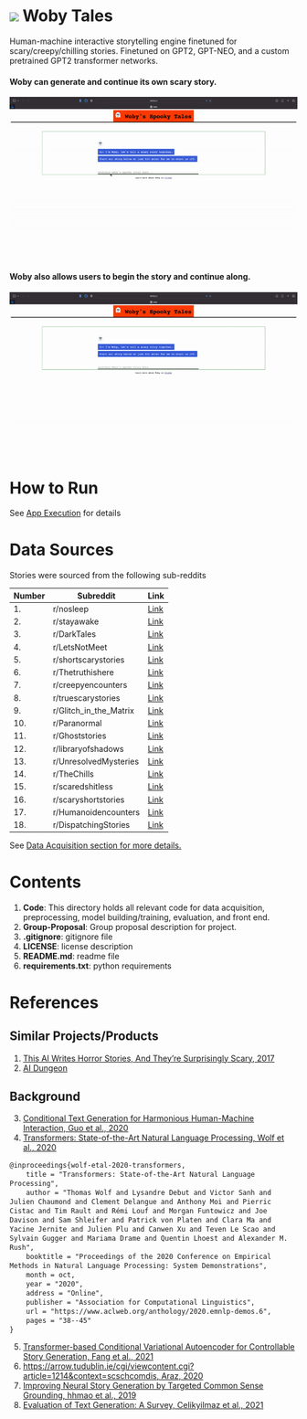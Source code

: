 # <img src="https://emojipedia-us.s3.amazonaws.com/source/skype/289/ghost_1f47b.png" width="28"> Woby Tales 
Human-machine interactive storytelling engine finetuned for scary/creepy/chilling stories. Finetuned on GPT2, GPT-NEO, and a custom pretrained GPT2 transformer networks.

#### Woby can generate and continue its own scary story.
![woby_only](https://github.com/justjoshtings/Final-Project-Group4/blob/main/Code/results/woby_only.gif)

#### Woby also allows users to begin the story and continue along.
![woby_human](https://github.com/justjoshtings/Final-Project-Group4/blob/main/Code/results/woby_human.gif)

# How to Run
See [App Execution](https://github.com/justjoshtings/Final-Project-Group4/blob/main/Code/README.md#app-execution) for details

# Data Sources
Stories were sourced from the following sub-reddits

Number | Subreddit | Link 
| --- | --- | --- |
| 1. | r/nosleep | [Link](https://www.reddit.com/r/nosleep/) | 
| 2. | r/stayawake | [Link](https://www.reddit.com/r/stayawake/) | 
| 3. | r/DarkTales | [Link](https://www.reddit.com/r/DarkTales/) | 
| 4. | r/LetsNotMeet | [Link](https://www.reddit.com/r/LetsNotMeet/) | 
| 5. | r/shortscarystories | [Link](https://www.reddit.com/r/shortscarystories/) | 
| 6. | r/Thetruthishere | [Link](https://www.reddit.com/r/Thetruthishere/) | 
| 7. | r/creepyencounters | [Link](https://www.reddit.com/r/creepyencounters/) | 
| 8. | r/truescarystories | [Link](https://www.reddit.com/r/TrueScaryStories/) | 
| 9. | r/Glitch_in_the_Matrix | [Link](https://www.reddit.com/r/Glitch_in_the_Matrix/) | 
| 10. | r/Paranormal | [Link](https://www.reddit.com/r/Paranormal/) | 
| 11. | r/Ghoststories | [Link](https://www.reddit.com/r/Ghoststories/) | 
| 12. | r/libraryofshadows | [Link](https://www.reddit.com/r/libraryofshadows/) | 
| 13. | r/UnresolvedMysteries | [Link](https://www.reddit.com/r/UnresolvedMysteries/) | 
| 14. | r/TheChills | [Link](https://www.reddit.com/r/TheChills/) | 
| 15. | r/scaredshitless | [Link](https://www.reddit.com/r/scaredshitless/) | 
| 16. | r/scaryshortstories | [Link](https://www.reddit.com/r/scaryshortstories/) | 
| 17. | r/Humanoidencounters | [Link](https://www.reddit.com/r/Humanoidencounters/) | 
| 18. | r/DispatchingStories | [Link](https://www.reddit.com/r/DispatchingStories/) | 

See [Data Acquisition section for more details.](https://github.com/justjoshtings/Final-Project-Group4/blob/main/Code/README.md#data-acquisition)

# Contents
1. **Code**: This directory holds all relevant code for data acquisition, preprocessing, model building/training, evaluation, and front end.
2. **Group-Proposal**: Group proposal description for project.
3. **.gitignore**: gitignore file
4. **LICENSE**: license description
5. **README.md**: readme file
6. **requirements.txt**: python requirements

# References

## Similar Projects/Products
1. [This AI Writes Horror Stories, And They’re Surprisingly Scary, 2017](https://www.fastcompany.com/90148966/this-ai-writes-horror-stories-and-theyre-surprisingly-scary)
2. [AI Dungeon](https://play.aidungeon.io/main/home)

## Background
3. [Conditional Text Generation for Harmonious Human-Machine Interaction, Guo et al., 2020](https://arxiv.org/pdf/1909.03409.pdf)
4. [Transformers: State-of-the-Art Natural Language Processing, Wolf et al., 2020](https://aclanthology.org/2020.emnlp-demos.6/)
```
@inproceedings{wolf-etal-2020-transformers,
    title = "Transformers: State-of-the-Art Natural Language Processing",
    author = "Thomas Wolf and Lysandre Debut and Victor Sanh and Julien Chaumond and Clement Delangue and Anthony Moi and Pierric Cistac and Tim Rault and Rémi Louf and Morgan Funtowicz and Joe Davison and Sam Shleifer and Patrick von Platen and Clara Ma and Yacine Jernite and Julien Plu and Canwen Xu and Teven Le Scao and Sylvain Gugger and Mariama Drame and Quentin Lhoest and Alexander M. Rush",
    booktitle = "Proceedings of the 2020 Conference on Empirical Methods in Natural Language Processing: System Demonstrations",
    month = oct,
    year = "2020",
    address = "Online",
    publisher = "Association for Computational Linguistics",
    url = "https://www.aclweb.org/anthology/2020.emnlp-demos.6",
    pages = "38--45"
}
```
5. [Transformer-based Conditional Variational Autoencoder for Controllable Story Generation, Fang et al., 2021](https://arxiv.org/pdf/2101.00828.pdf)
6. [https://arrow.tudublin.ie/cgi/viewcontent.cgi?article=1214&context=scschcomdis, Araz, 2020](https://arrow.tudublin.ie/cgi/viewcontent.cgi?article=1214&context=scschcomdis)
7. [ Improving Neural Story Generation by Targeted Common Sense Grounding, hhmao et al., 2019](https://aclanthology.org/D19-1615.pdf)
8. [Evaluation of Text Generation: A Survey, Celikyilmaz et al., 2021](https://arxiv.org/pdf/2006.14799.pdf)
